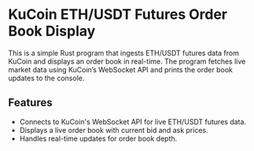 # KuCoin ETH/USDT Futures Order Book Display

This is a simple Rust program that ingests ETH/USDT futures data from KuCoin and displays an order book in real-time. The program fetches live market data using KuCoin’s WebSocket API and prints the order book updates to the console.

## Features

- Connects to KuCoin's WebSocket API for live ETH/USDT futures data.
- Displays a live order book with current bid and ask prices.
- Handles real-time updates for order book depth.
